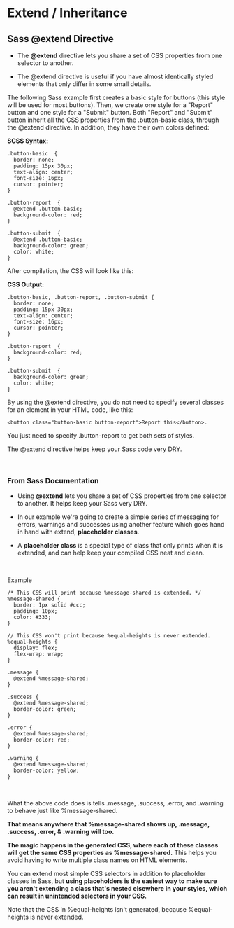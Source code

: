 # Extend / Inheritance

## Sass @extend Directive

- The **@extend** directive lets you share a set of CSS properties from one selector to another.

- The @extend directive is useful if you have almost identically styled elements that only differ in some small details.

The following Sass example first creates a basic style for buttons (this style will be used for most buttons).
Then, we create one style for a "Report" button and one style for a "Submit" button.
Both "Report" and "Submit" button inherit all the CSS properties from the .button-basic class, through the @extend directive.
In addition, they have their own colors defined:

**SCSS Syntax:**
```
.button-basic  {
  border: none;
  padding: 15px 30px;
  text-align: center;
  font-size: 16px;
  cursor: pointer;
}

.button-report  {
  @extend .button-basic;
  background-color: red;
}

.button-submit  {
  @extend .button-basic;
  background-color: green;
  color: white;
}
```

After compilation, the CSS will look like this:


**CSS Output:**
```
.button-basic, .button-report, .button-submit {
  border: none;
  padding: 15px 30px;
  text-align: center;
  font-size: 16px;
  cursor: pointer;
}

.button-report  {
  background-color: red;
}

.button-submit  {
  background-color: green;
  color: white;
}
```

By using the @extend directive, you do not need to specify several classes for an element in your HTML code, like this:
```
<button class="button-basic button-report">Report this</button>.
```
You just need to specify .button-report to get both sets of styles.

The @extend directive helps keep your Sass code very DRY.

</br>


### From Sass Documentation

- Using **@extend** lets you share a set of CSS properties from one selector to another. It helps keep your Sass very DRY.

- In our example we're going to create a simple series of messaging for errors, warnings and successes using another feature which goes hand in hand with extend, **placeholder classes**.

- A **placeholder class** is a special type of class that only prints when it is extended, and can help keep your compiled CSS neat and clean.

</br>

Example
```
/* This CSS will print because %message-shared is extended. */
%message-shared {
  border: 1px solid #ccc;
  padding: 10px;
  color: #333;
}

// This CSS won't print because %equal-heights is never extended.
%equal-heights {
  display: flex;
  flex-wrap: wrap;
}

.message {
  @extend %message-shared;
}

.success {
  @extend %message-shared;
  border-color: green;
}

.error {
  @extend %message-shared;
  border-color: red;
}

.warning {
  @extend %message-shared;
  border-color: yellow;
}
```

</br>

What the above code does is tells .message, .success, .error, and .warning to behave just like %message-shared.

**That means anywhere that %message-shared shows up, .message, .success, .error, & .warning will too.**

**The magic happens in the generated CSS, where each of these classes will get the same CSS properties as %message-shared.**
This helps you avoid having to write multiple class names on HTML elements.

You can extend most simple CSS selectors in addition to placeholder classes in Sass,
but **using placeholders is the easiest way to make sure you aren't extending a class that's nested elsewhere in your styles, which can result in unintended selectors in your CSS.**

Note that the CSS in %equal-heights isn't generated, because %equal-heights is never extended.

</br>


